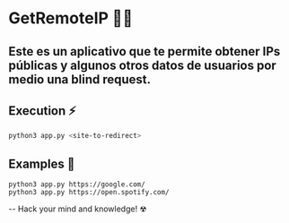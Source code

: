 # GetRemoteIP 🔎💥
Este es un aplicativo que te permite obtener IPs públicas y algunos otros datos de usuarios por medio una blind request. 
--
## Execution ⚡
```bash
python3 app.py <site-to-redirect>
```

## Examples 👀
```
python3 app.py https://google.com/
python3 app.py https://open.spotify.com/
```
--
Hack your mind and knowledge! ☢

